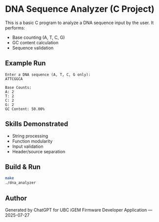 # DNA Sequence Analyzer (C Project)

This is a basic C program to analyze a DNA sequence input by the user. It performs:
- Base counting (A, T, C, G)
- GC content calculation
- Sequence validation

## Example Run
```
Enter a DNA sequence (A, T, C, G only):
ATTCGGCA

Base Counts:
A: 2
T: 2
C: 2
G: 2
GC Content: 50.00%
```

## Skills Demonstrated
- String processing
- Function modularity
- Input validation
- Header/source separation

## Build & Run
```bash
make
./dna_analyzer
```

## Author
Generated by ChatGPT for UBC iGEM Firmware Developer Application — 2025-07-27
